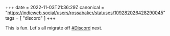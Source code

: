 +++
date = 2022-11-03T21:36:29Z
canonical = "https://indieweb.social/users/rossabaker/statuses/109282026428290045"
tags = [ "discord" ]
+++

<p>This is fun.  Let&#39;s all migrate off <a href="https://indieweb.social/tags/Discord" class="mention hashtag" rel="tag">#<span>Discord</span></a> next.</p>
